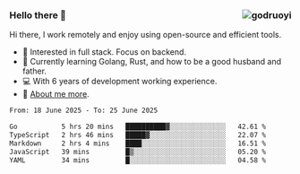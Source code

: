 ### Hello there 👋 <img align="right" src="https://github-readme-stats.vercel.app/api?username=godruoyi&show_icons=true" alt="godruoyi" />

Hi there, I work remotely and enjoy using open-source and efficient tools.

- 🔭 Interested in full stack. Focus on backend.
- 🌱 Currently learning Golang, Rust, and how to be a good husband and father.
- 💻 With 6 years of development working experience.
- 👒 [About me more](https://godruoyi.com/posts/about-godruoyi).



<!--START_SECTION:waka-->

```txt
From: 18 June 2025 - To: 25 June 2025

Go           5 hrs 20 mins   ██████████▓░░░░░░░░░░░░░░   42.61 %
TypeScript   2 hrs 46 mins   █████▓░░░░░░░░░░░░░░░░░░░   22.07 %
Markdown     2 hrs 4 mins    ████░░░░░░░░░░░░░░░░░░░░░   16.51 %
JavaScript   39 mins         █▒░░░░░░░░░░░░░░░░░░░░░░░   05.20 %
YAML         34 mins         █░░░░░░░░░░░░░░░░░░░░░░░░   04.58 %
```

<!--END_SECTION:waka-->
